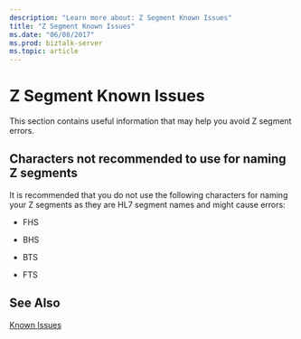 ```yaml
---
description: "Learn more about: Z Segment Known Issues"
title: "Z Segment Known Issues"
ms.date: "06/08/2017"
ms.prod: biztalk-server
ms.topic: article
---
```

# Z Segment Known Issues
This section contains useful information that may help you avoid Z segment errors.  
  
## Characters not recommended to use for naming Z segments  
 It is recommended that you do not use the following characters for naming your Z segments as they are HL7 segment names and might cause errors:  
  
-   FHS  
  
-   BHS  
  
-   BTS  
  
-   FTS  
  
## See Also  
 [Known Issues](../../adapters-and-accelerators/accelerator-hl7/known-issues1.md)

